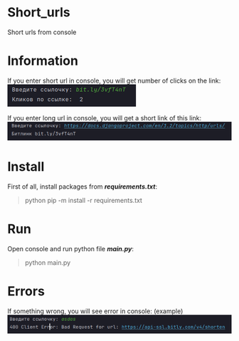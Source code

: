 # Short_urls
Short urls from console

# Information
If you enter short url in console, you will get number of clicks on the link:
![img.png](img.png)

If you enter long url in console, you will get a short link of this link:
![img_1.png](img_1.png)

# Install
First of all, install packages from **_requirements.txt_**:
>python pip -m install -r requirements.txt

# Run
Open console and run python file **_main.py_**:
>python main.py

# Errors
If something wrong, you will see error in console: (example)
![img_2.png](img_2.png)